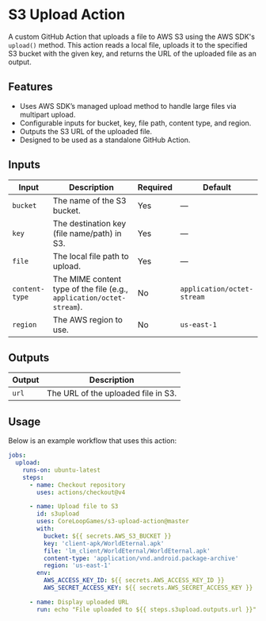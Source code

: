 # S3 Upload Action

A custom GitHub Action that uploads a file to AWS S3 using the AWS SDK's `upload()` method. This action reads a local file, uploads it to the specified S3 bucket with the given key, and returns the URL of the uploaded file as an output.

## Features

- Uses AWS SDK’s managed upload method to handle large files via multipart upload.
- Configurable inputs for bucket, key, file path, content type, and region.
- Outputs the S3 URL of the uploaded file.
- Designed to be used as a standalone GitHub Action.

## Inputs

| Input         | Description                                                        | Required | Default                      |
|---------------|--------------------------------------------------------------------|----------|------------------------------|
| `bucket`      | The name of the S3 bucket.                                         | Yes      | —                            |
| `key`         | The destination key (file name/path) in S3.                        | Yes      | —                            |
| `file`        | The local file path to upload.                                     | Yes      | —                            |
| `content-type`| The MIME content type of the file (e.g., `application/octet-stream`). | No       | `application/octet-stream`   |
| `region`      | The AWS region to use.                                             | No       | `us-east-1`                  |

## Outputs

| Output | Description                                        |
|--------|----------------------------------------------------|
| `url`  | The URL of the uploaded file in S3.                |

## Usage

Below is an example workflow that uses this action:

```yaml
jobs:
  upload:
    runs-on: ubuntu-latest
    steps:
      - name: Checkout repository
        uses: actions/checkout@v4

      - name: Upload file to S3
        id: s3upload
        uses: CoreLoopGames/s3-upload-action@master
        with:
          bucket: ${{ secrets.AWS_S3_BUCKET }}
          key: 'client-apk/WorldEternal.apk'
          file: 'lm_client/WorldEternal/WorldEternal.apk'
          content-type: 'application/vnd.android.package-archive'
          region: 'us-east-1'
        env:
          AWS_ACCESS_KEY_ID: ${{ secrets.AWS_ACCESS_KEY_ID }}
          AWS_SECRET_ACCESS_KEY: ${{ secrets.AWS_SECRET_ACCESS_KEY }}

      - name: Display uploaded URL
        run: echo "File uploaded to ${{ steps.s3upload.outputs.url }}"
